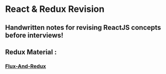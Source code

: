 # React & Redux Revision

## Handwritten notes for revising ReactJS concepts before interviews!

## Redux Material :
### [Flux-And-Redux](https://fullstackopen.com/en/part6/flux_architecture_and_redux)
